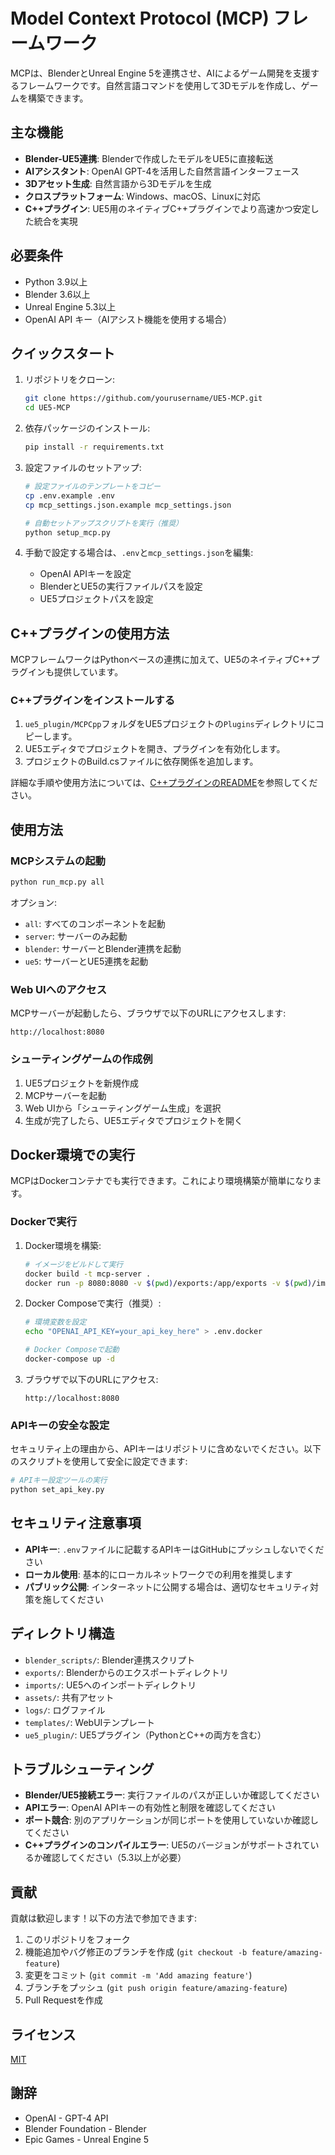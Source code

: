 # Model Context Protocol (MCP) フレームワーク

MCPは、BlenderとUnreal Engine 5を連携させ、AIによるゲーム開発を支援するフレームワークです。自然言語コマンドを使用して3Dモデルを作成し、ゲームを構築できます。

## 主な機能

- **Blender-UE5連携**: Blenderで作成したモデルをUE5に直接転送
- **AIアシスタント**: OpenAI GPT-4を活用した自然言語インターフェース
- **3Dアセット生成**: 自然言語から3Dモデルを生成
- **クロスプラットフォーム**: Windows、macOS、Linuxに対応
- **C++プラグイン**: UE5用のネイティブC++プラグインでより高速かつ安定した統合を実現

## 必要条件

- Python 3.9以上
- Blender 3.6以上
- Unreal Engine 5.3以上
- OpenAI API キー（AIアシスト機能を使用する場合）

## クイックスタート

1. リポジトリをクローン:
   ```bash
   git clone https://github.com/yourusername/UE5-MCP.git
   cd UE5-MCP
   ```

2. 依存パッケージのインストール:
   ```bash
   pip install -r requirements.txt
   ```

3. 設定ファイルのセットアップ:
   ```bash
   # 設定ファイルのテンプレートをコピー
   cp .env.example .env
   cp mcp_settings.json.example mcp_settings.json
   
   # 自動セットアップスクリプトを実行（推奨）
   python setup_mcp.py
   ```

4. 手動で設定する場合は、`.env`と`mcp_settings.json`を編集:
   - OpenAI APIキーを設定
   - BlenderとUE5の実行ファイルパスを設定
   - UE5プロジェクトパスを設定

## C++プラグインの使用方法

MCPフレームワークはPythonベースの連携に加えて、UE5のネイティブC++プラグインも提供しています。

### C++プラグインをインストールする

1. `ue5_plugin/MCPCpp`フォルダをUE5プロジェクトの`Plugins`ディレクトリにコピーします。
2. UE5エディタでプロジェクトを開き、プラグインを有効化します。
3. プロジェクトのBuild.csファイルに依存関係を追加します。

詳細な手順や使用方法については、[C++プラグインのREADME](ue5_plugin/MCPCpp/README.md)を参照してください。

## 使用方法

### MCPシステムの起動

```bash
python run_mcp.py all
```

オプション:
- `all`: すべてのコンポーネントを起動
- `server`: サーバーのみ起動
- `blender`: サーバーとBlender連携を起動
- `ue5`: サーバーとUE5連携を起動

### Web UIへのアクセス

MCPサーバーが起動したら、ブラウザで以下のURLにアクセスします:
```
http://localhost:8080
```

### シューティングゲームの作成例

1. UE5プロジェクトを新規作成
2. MCPサーバーを起動
3. Web UIから「シューティングゲーム生成」を選択
4. 生成が完了したら、UE5エディタでプロジェクトを開く

## Docker環境での実行

MCPはDockerコンテナでも実行できます。これにより環境構築が簡単になります。

### Dockerで実行

1. Docker環境を構築:
   ```bash
   # イメージをビルドして実行
   docker build -t mcp-server .
   docker run -p 8080:8080 -v $(pwd)/exports:/app/exports -v $(pwd)/imports:/app/imports mcp-server
   ```

2. Docker Composeで実行（推奨）:
   ```bash
   # 環境変数を設定
   echo "OPENAI_API_KEY=your_api_key_here" > .env.docker
   
   # Docker Composeで起動
   docker-compose up -d
   ```

3. ブラウザで以下のURLにアクセス:
   ```
   http://localhost:8080
   ```

### APIキーの安全な設定

セキュリティ上の理由から、APIキーはリポジトリに含めないでください。以下のスクリプトを使用して安全に設定できます:

```bash
# APIキー設定ツールの実行
python set_api_key.py
```

## セキュリティ注意事項

- **APIキー**: `.env`ファイルに記載するAPIキーはGitHubにプッシュしないでください
- **ローカル使用**: 基本的にローカルネットワークでの利用を推奨します
- **パブリック公開**: インターネットに公開する場合は、適切なセキュリティ対策を施してください

## ディレクトリ構造

- `blender_scripts/`: Blender連携スクリプト
- `exports/`: Blenderからのエクスポートディレクトリ
- `imports/`: UE5へのインポートディレクトリ
- `assets/`: 共有アセット
- `logs/`: ログファイル
- `templates/`: WebUIテンプレート
- `ue5_plugin/`: UE5プラグイン（PythonとC++の両方を含む）

## トラブルシューティング

- **Blender/UE5接続エラー**: 実行ファイルのパスが正しいか確認してください
- **APIエラー**: OpenAI APIキーの有効性と制限を確認してください
- **ポート競合**: 別のアプリケーションが同じポートを使用していないか確認してください
- **C++プラグインのコンパイルエラー**: UE5のバージョンがサポートされているか確認してください（5.3以上が必要）

## 貢献

貢献は歓迎します！以下の方法で参加できます:
1. このリポジトリをフォーク
2. 機能追加やバグ修正のブランチを作成 (`git checkout -b feature/amazing-feature`)
3. 変更をコミット (`git commit -m 'Add amazing feature'`)
4. ブランチをプッシュ (`git push origin feature/amazing-feature`)
5. Pull Requestを作成

## ライセンス

[MIT](LICENSE)

## 謝辞

- OpenAI - GPT-4 API
- Blender Foundation - Blender
- Epic Games - Unreal Engine 5
